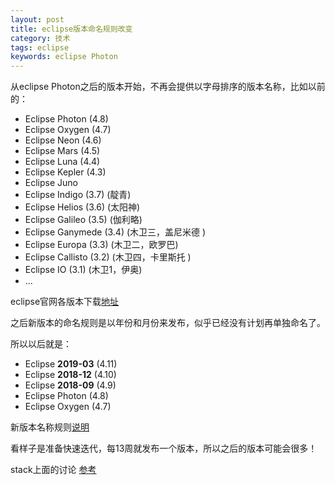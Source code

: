 ```yaml
---
layout: post
title: eclipse版本命名规则改变
category: 技术
tags: eclipse
keywords: eclipse Photon
---
```


从eclipse Photon之后的版本开始，不再会提供以字母排序的版本名称，比如以前的：
* Eclipse Photon (4.8)
* Eclipse Oxygen (4.7)
* Eclipse Neon (4.6)
* Eclipse Mars (4.5)
* Eclipse Luna (4.4)
* Eclipse Kepler (4.3)
* Eclipse Juno
* Eclipse Indigo (3.7) (靛青)
* Eclipse Helios (3.6) (太阳神)
* Eclipse Galileo (3.5) (伽利略) 
* Eclipse Ganymede (3.4) (木卫三，盖尼米德 )
* Eclipse Europa (3.3) (木卫二，欧罗巴)
* Eclipse Callisto (3.2) (木卫四，卡里斯托 )
* Eclipse IO (3.1) (木卫1，伊奥)
* ...

eclipse官网各版本下载[地址](https://www.eclipse.org/downloads/packages/release)

之后新版本的命名规则是以年份和月份来发布，似乎已经没有计划再单独命名了。

所以以后就是：
* Eclipse **2019-03** (4.11)
* Eclipse **2018-12** (4.10)
* Eclipse **2018-09** (4.9)
* Eclipse Photon (4.8)
* Eclipse Oxygen (4.7)

新版本名称规则[说明](https://wiki.eclipse.org/SimRel/Simultaneous_Release_Cycle_FAQ#What_is_the_naming_pattern_for_the_releases_.3F)

看样子是准备快速迭代，每13周就发布一个版本，所以之后的版本可能会很多！


stack上面的讨论 
[参考](https://stackoverflow.com/questions/51671733/whats-the-project-name-of-eclipse-4-9)
